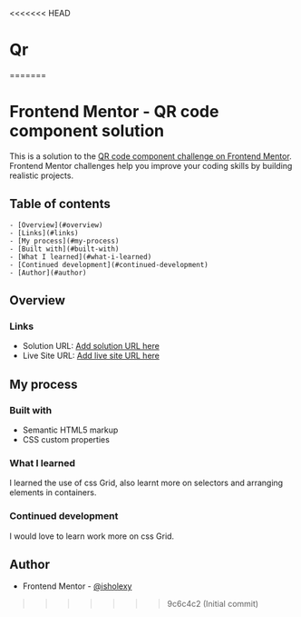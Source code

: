 <<<<<<< HEAD
# Qr
=======
# Frontend Mentor - QR code component solution

This is a solution to the [QR code component challenge on Frontend Mentor](https://www.frontendmentor.io/challenges/qr-code-component-iux_sIO_H). Frontend Mentor challenges help you improve your coding skills by building realistic projects.

## Table of contents

    - [Overview](#overview)
    - [Links](#links)
    - [My process](#my-process)
    - [Built with](#built-with)
    - [What I learned](#what-i-learned)
    - [Continued development](#continued-development)
    - [Author](#author)

## Overview

### Links

-   Solution URL: [Add solution URL here](https://your-solution-url.com)
-   Live Site URL: [Add live site URL here](https://your-live-site-url.com)

## My process

### Built with

-   Semantic HTML5 markup
-   CSS custom properties

### What I learned

 I learned the use of css Grid, also learnt more on selectors and arranging elements in containers.

### Continued development

I would love to learn  work more on css Grid.

## Author

-   Frontend Mentor - [@isholexy](https://www.frontendmentor.io/profile/isholexy)
>>>>>>> 9c6c4c2 (Initial commit)
